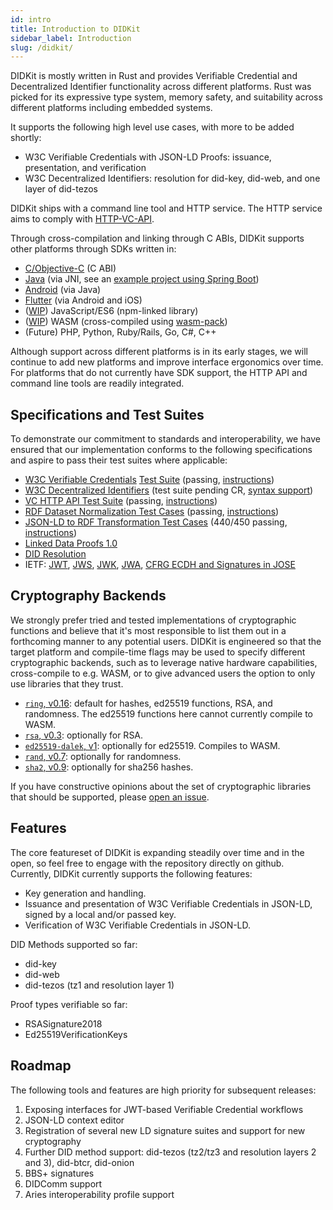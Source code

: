 ```yaml
---
id: intro
title: Introduction to DIDKit
sidebar_label: Introduction
slug: /didkit/
---
```


DIDKit is mostly written in Rust and provides Verifiable Credential and
Decentralized Identifier functionality across different platforms. Rust was
picked for its expressive type system, memory safety, and suitability across
different platforms including embedded systems.

It supports the following high level use cases, with more to be added shortly:

- W3C Verifiable Credentials with JSON-LD Proofs: issuance, presentation, and
  verification
- W3C Decentralized Identifiers: resolution for did-key, did-web, and one layer
  of did-tezos

DIDKit ships with a command line tool and HTTP service. The HTTP service aims
to comply with [HTTP-VC-API](https://w3c-ccg.github.io/vc-http-api/).

Through cross-compilation and linking through C ABIs, DIDKit supports other
platforms through SDKs written in:

- [C/Objective-C](https://github.com/spruceid/didkit/tree/main/lib/cbindings) (C ABI)
- [Java](https://github.com/spruceid/didkit/tree/main/lib/java) (via JNI, see an [example project using Spring Boot](https://github.com/spruceid/didkit/tree/example-java-1/examples/java-springboot))
- [Android](https://github.com/spruceid/didkit/tree/main/lib/android) (via Java)
- [Flutter](https://github.com/spruceid/didkit/tree/main/lib/flutter) (via Android and iOS)
- ([WIP](https://github.com/spruceid/didkit/pull/17)) JavaScript/ES6 (npm-linked library)
- ([WIP](https://github.com/spruceid/didkit/pull/15)) WASM (cross-compiled using [wasm-pack](https://github.com/rustwasm/wasm-pack))
- (Future) PHP, Python, Ruby/Rails, Go, C#, C++

Although support across different platforms is in its early stages, we will
continue to add new platforms and improve interface ergonomics over time. For
platforms that do not currently have SDK support, the HTTP API and command line
tools are readily integrated.

## Specifications and Test Suites

To demonstrate our commitment to standards and interoperability, we have
ensured that our implementation conforms to the following specifications and
aspire to pass their test suites where applicable:

- [W3C Verifiable Credentials](https://www.w3.org/TR/vc-data-model/) [Test Suite](https://github.com/w3c/vc-test-suite) (passing, [instructions](https://github.com/spruceid/ssi/tree/main/vc-test))
- [W3C Decentralized Identifiers](https://www.w3.org/TR/did-core/) (test suite pending CR, [syntax support](https://github.com/spruceid/ssi/blob/main/src/did.pest))
- [VC HTTP API Test Suite](https://github.com/w3c-ccg/vc-http-api/tree/master/packages/plugfest-2020) (passing, [instructions](https://github.com/spruceid/vc-http-api/tree/spruce/packages/plugfest-2020/vendors/spruce))
- [RDF Dataset Normalization Test Cases](https://json-ld.github.io/normalization/tests/) (passing, [instructions](#))
- [JSON-LD to RDF Transformation Test Cases](https://w3c.github.io/json-ld-api/tests/toRdf-manifest.html) (440/450 passing, [instructions](#))
- [Linked Data Proofs 1.0](https://w3c-ccg.github.io/ld-proofs/)
- [DID Resolution](https://w3c-ccg.github.io/did-resolution/)
- IETF: [JWT](https://tools.ietf.org/html/rfc7519),
  [JWS](https://tools.ietf.org/html/rfc7515),
  [JWK](https://tools.ietf.org/html/rfc7517),
  [JWA](https://tools.ietf.org/html/rfc7518),
  [CFRG ECDH and Signatures in JOSE](https://tools.ietf.org/html/rfc8037) 

## Cryptography Backends

We strongly prefer tried and tested implementations of cryptographic functions
and believe that it's most responsible to list them out in a forthcoming manner
to any potential users. DIDKit is engineered so that the target platform and
compile-time flags may be used to specify different cryptographic backends,
such as to leverage native hardware capabilities, cross-compile to e.g. WASM,
or to give advanced users the option to only use libraries that they trust.

- [`ring`, v0.16](https://docs.rs/ring/0.16.19/ring/): default for hashes, ed25519
  functions, RSA, and randomness. The ed25519 functions here cannot currently
  compile to WASM.
- [`rsa`, v0.3](https://docs.rs/rsa/0.3.0/rsa/): optionally for RSA.
- [`ed25519-dalek`, v1](https://docs.rs/ed25519-dalek/1.0.1/ed25519_dalek):
  optionally for ed25519. Compiles to WASM.
- [`rand`, v0.7](https://docs.rs/rand/0.7.3/rand/): optionally for randomness.
- [`sha2`, v0.9](https://docs.rs/sha2/0.9.2/sha2/): optionally for sha256
  hashes.

If you have constructive opinions about the set of cryptographic libraries that
should be supported, please [open an issue](https://github.com/spruceid/ssi).

## Features

The core featureset of DIDKit is expanding steadily over time and in the open,
so feel free to engage with the repository directly on github. Currently,
DIDKit currently supports the following features:

- Key generation and handling.
- Issuance and presentation of W3C Verifiable Credentials in JSON-LD, signed by
  a local and/or passed key.
- Verification of W3C Verifiable Credentials in JSON-LD.

DID Methods supported so far: 
* did-key
* did-web
* did-tezos (tz1 and resolution layer 1)

Proof types verifiable so far:
- RSASignature2018
- Ed25519VerificationKeys

## Roadmap

The following tools and features are high priority for subsequent releases:
1. Exposing interfaces for JWT-based Verifiable Credential workflows
2. JSON-LD context editor
3. Registration of several new LD signature suites and support for new
   cryptography
4. Further DID method support: did-tezos (tz2/tz3 and resolution layers 2 and
   3), did-btcr, did-onion
5. BBS+ signatures
6. DIDComm support
7. Aries interoperability profile support
